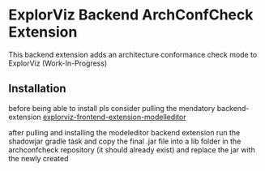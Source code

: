 # ExplorViz Backend ArchConfCheck Extension

This backend extension adds an architecture conformance check mode to ExplorViz (Work-In-Progress) 

## Installation

before being able to install pls consider pulling the mendatory backend-extension [explorviz-frontend-extension-modelleditor](https://github.com/ExplorViz/explorviz-backend-extension-modeleditor)

after pulling and installing the modeleditor backend extension run the shadowjar gradle task and copy the final .jar file into a lib folder in the archconfcheck repository (it should already exist) and replace the jar with the newly created

